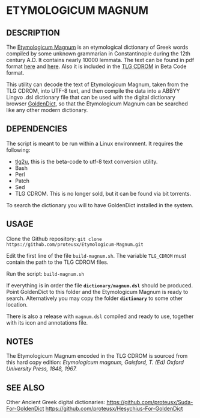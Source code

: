 # ETYMOLOGICUM MAGNUM

## DESCRIPTION

The [Etymologicum Magnum](https://en.wikipedia.org/wiki/Etymologicum_Magnum) is
an etymological dictionary of Greek words
compiled by some unknown grammarian in Constantinople during the 12th century
A.D. It contains nearly 10000 lemmata. The text can be found in pdf format
[here](https://archive.org/details/etymologikontome00etymuoft)
and [here](https://www.digitale-sammlungen.de/en/view/bsb10209806?page=7).
Also it is included in the [TLG CDROM](http://stephanus.tlg.uci.edu/tlgauthors/cd.authors.php)
in Beta Code format.


This utility can decode the text of Etymologicum Magnum, taken from the TLG CDROM,
into UTF-8 text, and then compile the data into a ABBYY Lingvo .dsl dictionary file that can be used with
the digital dictionary browser [GoldenDict]( http://goldendict.org/), so that
the Etymologicum Magnum can be searched like any other modern dictionary.

## DEPENDENCIES
The script is meant to be run within a Linux environment.
It requires the following:

* [tlg2u](https://github.com/proteusx/tlg2u), this is the beta-code to utf-8 text conversion
    utility.
* Bash
* Perl
* Patch
* Sed
* TLG CDROM. This is no longer sold, but it can be found via bit torrents.

To search the dictionary you will to have GoldenDict installed in the system.

## USAGE

Clone the Github repository: `git clone https://github.com/proteusx/Etymologicum-Magnum.git`

Edit the first line of the file `build-magnum.sh`. The variable `TLG_CDROM` must
contain the path to the TLG CDROM files.

Run the script: `build-magnum.sh`

If everything is in order the file **`dictionary/magnum.dsl`** should be produced.  Point
GoldenDict to this folder and the Etymologicum Magnum is ready to search.  Alternatively you may
copy the folder **`dictionary`** to some other location.

There is also a release with `magnum.dsl` compiled and ready to use, together
with its icon and annotations file.

## NOTES
The Etymologicum Magnum encoded in the TLG CDROM is sourced from this hard copy edition:
*Etymologicum magnum, Gaisford, T. (Ed) Oxford University Press, 1848, 1967.*


## SEE ALSO
Other Ancient Greek digital dictionaries:
<https://github.com/proteusx/Suda-For-GoldenDict>
<https://github.com/proteusx/Hesychius-For-GoldenDict>



<!-- vim: set tw=80 spell fo=tq: -->
